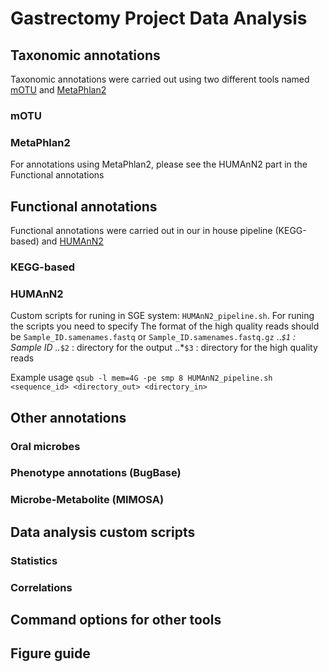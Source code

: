 # Gastrectomy Project Data Analysis

## Taxonomic annotations 
Taxonomic annotations were carried out using two different tools named [mOTU](https://motu-tool.org/) and [MetaPhlan2](https://bitbucket.org/biobakery/metaphlan2/src/default/)

### mOTU


### MetaPhlan2
For annotations using MetaPhlan2, please see the HUMAnN2 part in the Functional annotations

## Functional annotations
Functional annotations were carried out in our in house pipeline (KEGG-based) and [HUMAnN2](https://bitbucket.org/biobakery/humann2/wiki/Home)

### KEGG-based


### HUMAnN2

Custom scripts for runing in SGE system:  `HUMAnN2_pipeline.sh`.
For runing the scripts you need to specify
The format of the high quality reads should be `Sample_ID.samenames.fastq` or `Sample_ID.samenames.fastq.gz`
..*`$1` : Sample ID
..*`$2` : directory for the output
..*`$3` : directory for the high quality reads

Example usage
```qsub -l mem=4G -pe smp 8 HUMAnN2_pipeline.sh <sequence_id> <directory_out> <directory_in>```


## Other annotations
### Oral microbes

### Phenotype annotations (BugBase)


### Microbe-Metabolite (MIMOSA)



## Data analysis custom scripts

### Statistics


### Correlations 


## Command options for other tools

## Figure guide